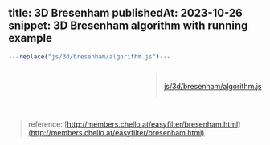 title: 3D Bresenham
publishedAt: 2023-10-26
snippet: 3D Bresenham algorithm with running example
---

<canvas id="ctx" class="full-width" height="400"></canvas>
<script src="js/3d/bresenham/boilerplate.js" type="module"></script>

```js
---replace("js/3d/bresenham/algorithm.js")---
```
<div style="display: flex;justify-content: right">

>[js/3d/bresenham/algorithm.js](js/3d/bresenham/algorithm.js)

</div>

</br>

> reference: [http://members.chello.at/easyfilter/bresenham.html](http://members.chello.at/easyfilter/bresenham.html)